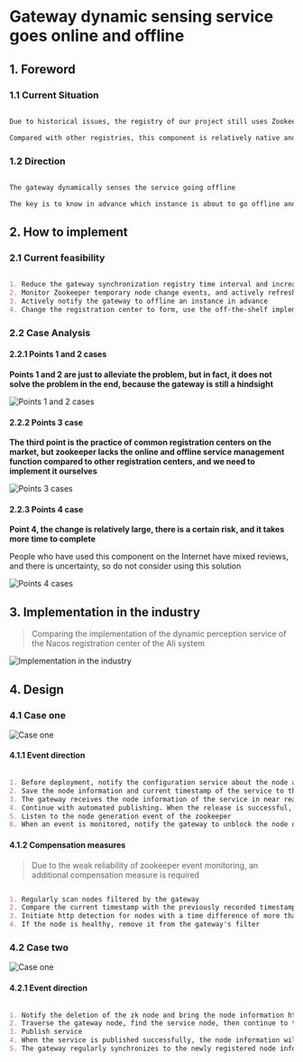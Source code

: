 # Gateway dynamic sensing service goes online and offline

## 1. Foreword

### 1.1 Current Situation

```markdown

Due to historical issues, the registry of our project still uses Zookeeper

Compared with other registries, this component is relatively native and lacks operation and maintenance management, so it can only be implemented by itself

```

### 1.2 Direction

```markdown

The gateway dynamically senses the service going offline

The key is to know in advance which instance is about to go offline and then route traffic to other instances in advance

```

## 2. How to implement

### 2.1 Current feasibility

```markdown

1. Reduce the gateway synchronization registry time interval and increase the instance cache synchronization frequency                difficulty level：★
2. Monitor Zookeeper temporary node change events, and actively refresh the instance cache                                            difficulty level：★★
3. Actively notify the gateway to offline an instance in advance                                                                      difficulty level：★★✰
4. Change the registration center to form, use the off-the-shelf implementation scheme                                                difficulty level：★★★✰

```

### 2.2 Case Analysis

#### 2.2.1 Points 1 and 2 cases

**Points 1 and 2 are just to alleviate the problem, but in fact, it does not solve the problem in the end, because the gateway is still a hindsight**

![Points 1 and 2 cases](../Material/image/Gateway%20dynamic%20sensing%20service%20goes%20online%20and%20offline%20—%20Points%201%20and%202%20cases%20analysis.png)

#### 2.2.2 Points 3 case

**The third point is the practice of common registration centers on the market, but zookeeper lacks the online and offline service management function compared to other registration centers, and we need to implement it ourselves**

![Points 3 cases](../Material/image/Gateway%20dynamic%20sensing%20service%20goes%20online%20and%20offline%20—%20Points%203%20case%20analysis.png)

#### 2.2.3 Points 4 case

**Point 4, the change is relatively large, there is a certain risk, and it takes more time to complete**

People who have used this component on the Internet have mixed reviews, and there is uncertainty, so do not consider using this solution

![Points 4 cases](../Material/image/Gateway%20dynamic%20sensing%20service%20goes%20online%20and%20offline%20—%20Points%204%20case%20analysis.png)



## 3. Implementation in the industry
> Comparing the implementation of the dynamic perception service of the Nacos registration center of the Ali system

![Implementation in the industry](../Material/image/Gateway%20dynamic%20sensing%20service%20goes%20online%20and%20offline%20—%20Implementation%20in%20the%20industry.png)

## 4. Design

### 4.1 Case one

![Case one](../Material/image/Gateway%20dynamic%20sensing%20service%20goes%20online%20and%20offline%20—%20Case%20one.png)

#### 4.1.1 Event direction

```markdown

1. Before deployment, notify the configuration service about the node about to be published, and then the publishing thread sleeps for 20 seconds
2. Save the node information and current timestamp of the service to the configuration center
3. The gateway receives the node information of the service in near real-time and performs traffic screening on the node
4. Continue with automated publishing. When the release is successful, the service will register the node information with Zookeeper
5. Listen to the node generation event of the zookeeper
6. When an event is monitored, notify the gateway to unblock the node of the blocked traffic

```

#### 4.1.2 Compensation measures
> Due to the weak reliability of zookeeper event monitoring, an additional compensation measure is required

```markdown

1. Regularly scan nodes filtered by the gateway
2. Compare the current timestamp with the previously recorded timestamp
3. Initiate http detection for nodes with a time difference of more than 2 minutes
4. If the node is healthy, remove it from the gateway's filter

```


### 4.2 Case two

![Case one](../Material/image/Gateway%20dynamic%20sensing%20service%20goes%20online%20and%20offline%20—%20Case%20one.png)


#### 4.2.1 Event direction

```markdown

1. Notify the deletion of the zk node and bring the node information http
2. Traverse the gateway node, find the service node, then continue to traverse, find the specified node, and delete it
3. Publish service
4. When the service is published successfully, the node information will be re-registered to the registration center
5. The gateway regularly synchronizes to the newly registered node information

```










